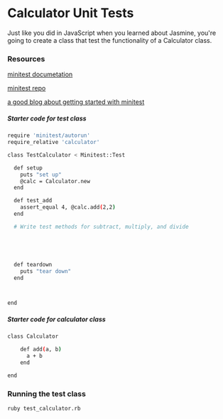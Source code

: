 # Calculator Unit Tests

Just like you did in JavaScript when you learned about Jasmine, you're going to create a class that test the functionality of a Calculator class.

### Resources

[minitest documetation](http://docs.seattlerb.org/minitest/)

[minitest repo](https://github.com/seattlerb/minitest)

[a good blog about getting started with minitest](http://blog.teamtreehouse.com/short-introduction-minitest)

##### Starter code for test class

```bash
require 'minitest/autorun'
require_relative 'calculator'

class TestCalculator < Minitest::Test

  def setup
    puts "set up"
    @calc = Calculator.new
  end

  def test_add
    assert_equal 4, @calc.add(2,2)
  end

  # Write test methods for subtract, multiply, and divide





  def teardown
    puts "tear down"
  end



end
```

##### Starter code for calculator class

```bash
class Calculator

    def add(a, b)
      a + b
    end

end
```

### Running the test class
```bash
ruby test_calculator.rb
```
